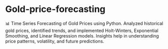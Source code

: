 # Gold-price-forecasting
📊 Time Series Forecasting of Gold Prices using Python. Analyzed historical gold prices, identified trends, and implemented Holt-Winters, Exponential Smoothing, and Linear Regression models. Insights help in understanding price patterns, volatility, and future predictions.
